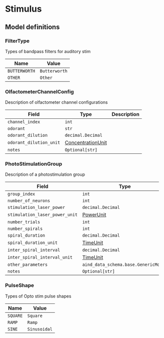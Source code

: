 # Stimulus

## Model definitions

### FilterType

Types of bandpass filters for auditory stim

| Name | Value |
|------|-------|
| `BUTTERWORTH` | `Butterworth` |
| `OTHER` | `Other` |


### OlfactometerChannelConfig

Description of olfactometer channel configurations

| Field | Type | Description |
|-------|------|-------------|
| `channel_index` | `int` |  |
| `odorant` | `str` |  |
| `odorant_dilution` | `decimal.Decimal` |  |
| `odorant_dilution_unit` | [ConcentrationUnit](../aind_data_schema_models/units.md#concentrationunit) |  |
| `notes` | `Optional[str]` |  |


### PhotoStimulationGroup

Description of a photostimulation group

| Field | Type | Description |
|-------|------|-------------|
| `group_index` | `int` |  |
| `number_of_neurons` | `int` |  |
| `stimulation_laser_power` | `decimal.Decimal` |  |
| `stimulation_laser_power_unit` | [PowerUnit](../aind_data_schema_models/units.md#powerunit) |  |
| `number_trials` | `int` |  |
| `number_spirals` | `int` |  |
| `spiral_duration` | `decimal.Decimal` |  |
| `spiral_duration_unit` | [TimeUnit](../aind_data_schema_models/units.md#timeunit) |  |
| `inter_spiral_interval` | `decimal.Decimal` |  |
| `inter_spiral_interval_unit` | [TimeUnit](../aind_data_schema_models/units.md#timeunit) |  |
| `other_parameters` | `aind_data_schema.base.GenericModel` |  |
| `notes` | `Optional[str]` |  |


### PulseShape

Types of Opto stim pulse shapes

| Name | Value |
|------|-------|
| `SQUARE` | `Square` |
| `RAMP` | `Ramp` |
| `SINE` | `Sinusoidal` |


